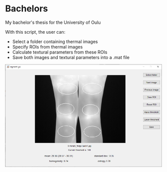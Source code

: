 # Bachelors
My bachelor's thesis for the University of Oulu

With this script, the user can:

- Select a folder containing thermal images
- Specify ROIs from thermal images
- Calculate textural parameters from these ROIs
- Save both images and textural parameters into a .mat file

![png](examples/gui.PNG)
